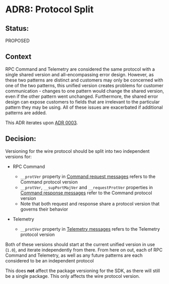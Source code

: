 # ADR8: Protocol Split

## Status:

PROPOSED

## Context

RPC Command and Telemetry are considered the same protocol with a single shared version and all-encompassing error design.
However, as these two patterns are distinct and customers may only be concerned with one of the two patterns, this unified version creates problems for customer communication - changes to one pattern would change the shared version, even if the other pattern went unchanged. Furthermore, the shared error design can expose customers to fields that are irrelevant to the particular pattern they may be using. All of these issues are exacerbated if additional patterns are added.

This ADR iterates upon [ADR 0003](./0003-protocol-versioning-0.1).

## Decision:

Versioning for the wire protocol should be split into two independent versions for:

* RPC Command
    * `__protVer` property in [Command request messages](../../reference/message-metadata.md#request-message) refers to the Command protocol version
    * `__protVer`, `__supPortMajVer` and `__requestProtVer` properties in [Command response messages](../../reference/message-metadata.md#response-message) refer to the Command protocol version
    * Note that both request and response share a protocol version that governs their behavior

* Telemetry
    * `__protVer` property in [Telemetry messages](../../references/message-metadata.md#telemetry-message) refers to the Telemetry protocol version

Both of these versions should start at the current unified version in use (`1.0`), and iterate independently from there. From here on out, each of RPC Command and Telemetry, as well as any future patterns are each considered to be an independent protocol

This does **not** affect the package versioning for the SDK, as there will still be a single package. This only affects the wire protocol version.
